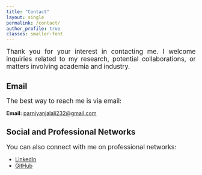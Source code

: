 ```yaml
---
title: "Contact"
layout: single
permalink: /contact/
author_profile: true
classes: smaller-font
---
```

<div style="text-align: justify; font-size: 17px;">
Thank you for your interest in contacting me. I welcome inquiries related to my research, potential collaborations, or matters involving academia and industry.
</div>

## Email
<div style="text-align: justify; font-size: 17px;">
The best way to reach me is via email:
</div>

**Email:** [parniyanjalali232@gmail.com](mailto:parniyanjalali232@gmail.com)



## Social and Professional Networks
<div style="text-align: justify; font-size: 17px;">
You can also connect with me on professional networks:
</div>

- [LinkedIn](https://www.linkedin.com/in/parnian-jalali-6343b8206/)
- [GitHub](https://github.com/Parnianjalali)

